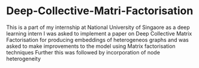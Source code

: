 # Deep-Collective-Matri-Factorisation
This is a part of my internship at National University of Singaore as a deep learning intern
I was asked to implement a paper on Deep Collective Matrix Factorisation for producing embeddings of heterogeneos graphs and was asked to make improvements to the model using Matrix factorisation techniques
Further this was followed by incorporation of node heterogeneity
